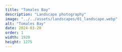 ```yaml
---
title: "Tomales Bay"
description: "Landscape photography"
image: "../../assets/landscapes/01_landscape.webp"
alt: "Tomales Bay"
date: 2024-03-20
order: 1
width: 1920
height: 1275
---
```

